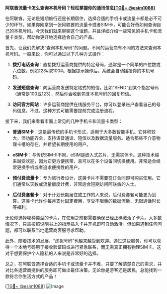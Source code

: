 **阿联酋流量卡怎么查询本机号码？轻松掌握你的通讯信息[[TG💪+ @esim1088](https://t.me/s/esim1088)]**

在阿联酋，无论是短期旅行还是长期居住，选择合适的手机卡或流量卡都是必不可少的环节。如果你刚拿到一张阿联酋的流量卡或者SIM卡，可能会好奇如何查询自己的本机号码。今天我们就来聊聊这个话题，并且详细介绍一些常见的手机卡和流量卡类型，帮助你更好地选择适合自己的产品。

首先，让我们先解决“查询本机号码”的问题。不同的运营商有不同的方法来查询本机号码。一般来说，你可以通过以下几种方式操作：

1. **拨打电话查询**：直接拨打运营商提供的特定号码，通常是一个简单的四位数或六位数，例如*123#或*100#。根据提示操作后，系统会自动播报你的本机号码。
   
2. **发送短信查询**：向运营商发送特定格式的短信，比如“SEND”到某个指定号码（通常是100或123），然后你会收到包含本机号码的回复短信。

3. **访问官方网站**：许多运营商提供在线服务平台，你可以登录账户查看自己的号码信息。不过，这种方式可能需要提前完成注册流程。

接下来，我们来看看市面上常见的几种手机卡和流量卡类型：

- **普通SIM卡**：这是最传统的手机卡形式，适用于大多数智能手机。它体积较大，但功能齐全，支持语音通话、短信以及数据流量服务。适合那些不介意物理卡槽的存在，并希望长期使用的用户。

- **eSIM卡**：与传统SIM卡不同，eSIM是嵌入式芯片，无需实体卡。这种技术越来越受欢迎，因为它更方便携带，且可以在多个设备间切换使用。非常适合经常更换手机或者追求便携性的用户。

- **预付费流量卡**：专为旅行者设计，这类卡片不需要签订合同即可购买使用。它们通常以天数或流量额度计费，非常适合短期访问阿联酋的人士。

- **后付费套餐卡**：对于计划长期居住或工作的人来说，后付费套餐可能更为划算。这类卡允许你每月支付固定费用，享受不限量的数据流量、无限通话时长等福利。

无论你选择哪种类型的卡片，在使用之前都需要确保已经正确激活了卡片。大多数情况下，只需按照说明书上的指示插入卡并开机即可自动激活。但如果遇到任何问题，都可以联系当地运营商客服寻求帮助。

此外，随着技术的发展，“虚拟号码”也越来越受到欢迎。通过这些服务，你可以获得一个本地号码用于接收验证码或进行紧急联系，而无需真正拥有物理SIM卡。这对于想要保护个人隐私的人来说是非常好的选择。

总之，在阿联酋选择合适的手机卡或流量卡并不难，只要了解清楚自己的需求，并对比各运营商提供的服务即可做出最佳决策。无论你是游客还是居民，总能找到一款符合你生活方式的产品！

[[TG💪+ @esim1088](https://t.me/s/esim1088)] 
![Image](https://i.postimg.cc/4NQfJmqS/Snipaste-2025-05-13-00-14-12.png)